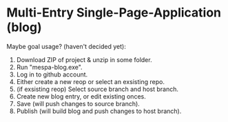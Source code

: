 # Multi-Entry Single-Page-Application (blog)

Maybe goal usage? (haven't decided yet):

1. Download ZIP of project & unzip in some folder.
2. Run "mespa-blog.exe".
3. Log in to github account.
4. Either create a new reop or select an exsisting repo.
5. (if exsisting reop) Select source branch and host branch.
6. Create new blog entry, or edit existing onces.
7. Save (will push changes to source branch).
8. Publish (will build blog and push changes to host branch).
